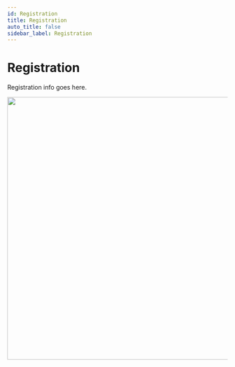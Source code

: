 ```yaml
---
id: Registration
title: Registration
auto_title: false
sidebar_label: Registration
---
```


# Registration

Registration info goes here.

<img src="/2025-Summer-PowerGrid-Course/assets/img/footer.jpg" width=600>